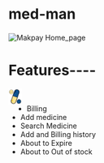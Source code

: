 <h1>med-man</h1>

<img align="center" alt="Makpay Home_page" width="auto" height="auto" src="https://vklbphwmappliaigbxsc.supabase.co/storage/v1/object/sign/projects/medman%20home_page.jpg?token=eyJhbGciOiJIUzI1NiIsInR5cCI6IkpXVCJ9.eyJ1cmwiOiJwcm9qZWN0cy9tZWRtYW4gaG9tZV9wYWdlLmpwZyIsImlhdCI6MTY2NjU1Mjc1NiwiZXhwIjoxOTgxOTEyNzU2fQ.J2m1FYXthOWkJSoiu851Qu77MuzenITBXM54Yz8v5ZI" />

# Features----
<img align="left" alt="madman logo" width="26px" src="https://github.com/muzammilkarimi/medicine-manager/blob/master/img/med_man2.png?raw=true" style="padding-right:10px;" /> 
<br/>

- Billing 
- Add medicine
- Search Medicine
- Add and Billing history
- About to Expire 
- About to Out of stock

